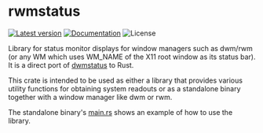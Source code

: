 rwmstatus
=========

[![Latest version](https://img.shields.io/crates/v/rwmstatus.svg)](https://crates.io/crates/rwmstatus)
[![Documentation](https://docs.rs/rwmstatus/badge.svg)](https://docs.rs/rwmstatus)
![License](https://img.shields.io/crates/l/rwmstatus.svg)

Library for status monitor displays for window managers such as dwm/rwm (or any
WM which uses WM_NAME of the X11 root window as its status bar).  It is a
direct port of [dwmstatus](https://dwm.suckless.org/status_monitor/) to Rust.

This crate is intended to be used as either a library that provides various
utility functions for obtaining system readouts or as a standalone binary
together with a window manager like dwm or rwm.

The standalone binary's
[main.rs](https://github.com/Wojtek242/rwmstatus/blob/master/src/main.rs) shows
an example of how to use the library.